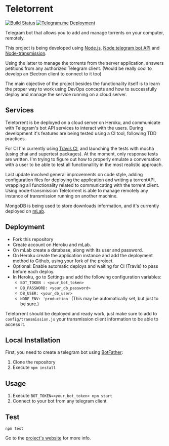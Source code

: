 # Teletorrent

[![Build Status](https://travis-ci.org/MarFerPra/teletorrent.svg?branch=dev)](https://travis-ci.org/MarFerPra/teletorrent) [![Telegram.me](http://lelb.net/wp-content/uploads/2016/01/telegram-icon-e1453881760594.png)](https://telegram.me/share/url?url=teletorrent_bot)
[Deployment](http://teletorrent.herokuapp.com)

Telegram bot that allows you to add and manage torrents on your computer, remotely.

This project is being developed using [Node.js](https://nodejs.org/en/), [Node telegram bot API](https://github.com/yagop/node-telegram-bot-api) and [Node-transmission](https://github.com/FLYBYME/node-transmission).

Using the latter to manage the torrents from the server application, answers petitions from any authorized Telegram client. (Would be really cool to develop an Electron client to connect to it too)

The main objective of the project besides the functionality itself is to learn the proper way to work using DevOps concepts and how to successfully deploy and manage the service running on a cloud server.

## Services

Teletorrent is be deployed on a cloud server on Heroku, and communicate with Telegram's bot API services to interact with the users. During development it's features are being tested using a CI tool, following TDD practices.

For CI I'm currently using [Travis CI](https://travis-ci.org/MarFerPra/teletorrent), and launching the tests with mocha (using chai and supertest packages).
At the moment, only response tests are written. I'm trying to figure out how to properly emulate a conversation with a user to be able to test all functionallity in the most realistic approach.

Last update involved general improvements on code style, adding configuration files for deploying the application and writing a torrentAPI, wrapping all functionality related to communicating with the torrent client.   Using node-transmission Teletorrent is able to manage remotely any instance of transmission running on another machine.

MongoDB is being used to store downloads information, and it's currently deployed on [mLab](https://mlab.com/).

## Deployment

* Fork this repository
* Create account on Heroku and mLab.
* On mLab create a database, along with its user and password.
* On Heroku create the application instance and add the deployment method to Github, using your fork of the project.  
* Optional: Enable automatic deploys and waiting for CI (Travis) to pass before each deploy.
* In Heroku, go to Settings and add the following configuration variables:
  * `BOT_TOKEN : <your_bot_token>`
  * `DB_PASSWORD: <your_db_password>`
  * `DB_USER: <your_db_user>`
  * `NODE_ENV: 'production'` (This may be automatically set, but just to be sure.)

Teletorrent should be deployed and ready work, just make sure to add to `config/transmission.js` your transmission client information to be able to access it.

## Local Installation
First, you need to create a telegram bot using [BotFather](https://telegram.me/botfather):

1. Clone the repository
2. Execute `npm install`

## Usage
1. Execute `BOT_TOKEN=<your_bot_token> npm start`
2. Connect to your bot from any telegram client

## Test
`npm test`

Go to the [project's website](https://marferpra.github.io/teletorrent/) for more info.
